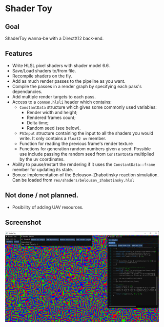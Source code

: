 # Shader Toy

## Goal

ShaderToy wanna-be with a DirectX12 back-end.

## Features

* Write HLSL pixel shaders with shader model 6.6.
* Save/Load shaders to/from file.
* Recompile shaders on the fly.
* Add as much render passes to the pipeline as you want.
* Compile the passes in a render graph by specifying each pass's dependancies.
* Add multiple render targets to each pass.
* Access to a `common.hlsli` header which contains:
	* `ConstantData` structure which gives some commonly used variables:
    	* Render width and height;
    	* Rendered frames count;
    	* Delta time;
    	* Random seed (see below).
	* `PSInput` structure containing the input to all the shaders you would write. It only contains a `float2 uv` member.
	* Function for reading the previous frame's render texture
	* Functions for generation random numbers given a seed. Possible use include passing the random seed from `ConstantData` multiplied by the uv coordinates.
* Ability to pause/restart the rendering if it uses the `ConstantData::frame` member for updating its state.
* Bonus: implementation of the Belousov–Zhabotinsky reaction simulation. Can be loaded from `res/shaders/belousov_zhabotinsky.hlsl`

## Not done / not planned.

* Posibility of adding UAV resources.

## Screenshot

![screenshot](res/github/shader%20toy.png)